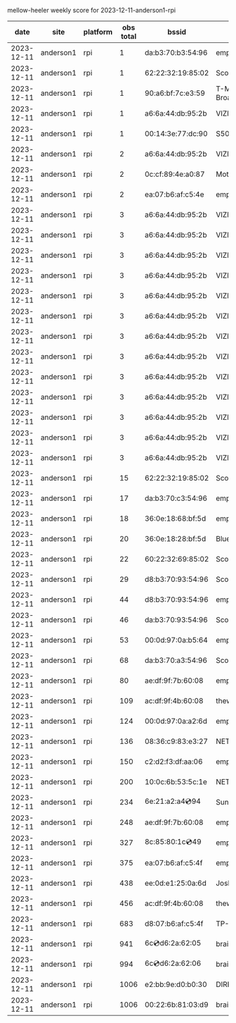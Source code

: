 mellow-heeler weekly score for 2023-12-11-anderson1-rpi

|date|site|platform|obs total|bssid|ssid|lat|lng|
|--|--|--|--|--|--|--|--|
|2023-12-11|anderson1|rpi|1|da:b3:70:b3:54:96|empty_ssid|40.41746|-122.24048|
|2023-12-11|anderson1|rpi|1|62:22:32:19:85:02|Scott IoT Wifi|40.41746|-122.24048|
|2023-12-11|anderson1|rpi|1|90:a6:bf:7c:e3:59|T-Mobile Broadband96|40.41746|-122.24048|
|2023-12-11|anderson1|rpi|1|a6:6a:44:db:95:2b|VIZIOCastAudio4927|40.41746|-122.24048|
|2023-12-11|anderson1|rpi|1|00:14:3e:77:dc:90|S50|40.41746|-122.24048|
|2023-12-11|anderson1|rpi|2|a6:6a:44:db:95:2b|VIZIOCastAudio3884|40.41746|-122.24048|
|2023-12-11|anderson1|rpi|2|0c:cf:89:4e:a0:87|MotoDV_B6L|40.41746|-122.24048|
|2023-12-11|anderson1|rpi|2|ea:07:b6:af:c5:4e|empty_ssid|40.41746|-122.24048|
|2023-12-11|anderson1|rpi|3|a6:6a:44:db:95:2b|VIZIOCastAudio6029|40.41746|-122.24048|
|2023-12-11|anderson1|rpi|3|a6:6a:44:db:95:2b|VIZIOCastAudio5198|40.41746|-122.24048|
|2023-12-11|anderson1|rpi|3|a6:6a:44:db:95:2b|VIZIOCastAudio4125|40.41746|-122.24048|
|2023-12-11|anderson1|rpi|3|a6:6a:44:db:95:2b|VIZIOCastAudio5533|40.41746|-122.24048|
|2023-12-11|anderson1|rpi|3|a6:6a:44:db:95:2b|VIZIOCastAudio4302|40.41746|-122.24048|
|2023-12-11|anderson1|rpi|3|a6:6a:44:db:95:2b|VIZIOCastAudio6474|40.41746|-122.24048|
|2023-12-11|anderson1|rpi|3|a6:6a:44:db:95:2b|VIZIOCastAudio1506|40.41746|-122.24048|
|2023-12-11|anderson1|rpi|3|a6:6a:44:db:95:2b|VIZIOCastAudio9642|40.41746|-122.24048|
|2023-12-11|anderson1|rpi|3|a6:6a:44:db:95:2b|VIZIOCastAudio4664|40.41746|-122.24048|
|2023-12-11|anderson1|rpi|3|a6:6a:44:db:95:2b|VIZIOCastAudio8092|40.41746|-122.24048|
|2023-12-11|anderson1|rpi|3|a6:6a:44:db:95:2b|VIZIOCastAudio7832|40.41746|-122.24048|
|2023-12-11|anderson1|rpi|3|a6:6a:44:db:95:2b|VIZIOCastAudio1134|40.41746|-122.24048|
|2023-12-11|anderson1|rpi|3|a6:6a:44:db:95:2b|VIZIOCastAudio3515|40.41746|-122.24048|
|2023-12-11|anderson1|rpi|15|62:22:32:19:85:02|Scott IoT Wifi|40.41746|-122.24048|
|2023-12-11|anderson1|rpi|17|da:b3:70:c3:54:96|empty_ssid|40.41746|-122.24048|
|2023-12-11|anderson1|rpi|18|36:0e:18:68:bf:5d|empty_ssid|40.41746|-122.24048|
|2023-12-11|anderson1|rpi|20|36:0e:18:28:bf:5d|Bluelotus|40.41746|-122.24048|
|2023-12-11|anderson1|rpi|22|60:22:32:69:85:02|Scott WiFi|40.41746|-122.24048|
|2023-12-11|anderson1|rpi|29|d8:b3:70:93:54:96|Scott WiFi|40.41746|-122.24048|
|2023-12-11|anderson1|rpi|44|d8:b3:70:93:54:96|empty_ssid|40.41746|-122.24048|
|2023-12-11|anderson1|rpi|46|da:b3:70:93:54:96|Scott WiFi|40.41746|-122.24048|
|2023-12-11|anderson1|rpi|53|00:0d:97:0a:b5:64|empty_ssid|40.41746|-122.24048|
|2023-12-11|anderson1|rpi|68|da:b3:70:a3:54:96|Scott IoT Wifi|40.41746|-122.24048|
|2023-12-11|anderson1|rpi|80|ae:df:9f:7b:60:08|empty_ssid|40.41746|-122.24048|
|2023-12-11|anderson1|rpi|109|ac:df:9f:4b:60:08|theweef|40.41746|-122.24048|
|2023-12-11|anderson1|rpi|124|00:0d:97:0a:a2:6d|empty_ssid|40.41746|-122.24048|
|2023-12-11|anderson1|rpi|136|08:36:c9:83:e3:27|NETGEAR34|40.41746|-122.24048|
|2023-12-11|anderson1|rpi|150|c2:d2:f3:df:aa:06|empty_ssid|40.41746|-122.24048|
|2023-12-11|anderson1|rpi|200|10:0c:6b:53:5c:1e|NETGEAR55|40.41746|-122.24048|
|2023-12-11|anderson1|rpi|234|6e:21:a2:a4:cd:94|SunPower21450|40.41746|-122.24048|
|2023-12-11|anderson1|rpi|248|ae:df:9f:7b:60:08|empty_ssid|40.41746|-122.24048|
|2023-12-11|anderson1|rpi|327|8c:85:80:1c:cd:49|empty_ssid|40.41746|-122.24048|
|2023-12-11|anderson1|rpi|375|ea:07:b6:af:c5:4f|empty_ssid|40.41746|-122.24048|
|2023-12-11|anderson1|rpi|438|ee:0d:e1:25:0a:6d|JoshLily|40.41746|-122.24048|
|2023-12-11|anderson1|rpi|456|ac:df:9f:4b:60:08|theweef|40.41746|-122.24048|
|2023-12-11|anderson1|rpi|683|d8:07:b6:af:c5:4f|TP-Link_C54F|40.41746|-122.24048|
|2023-12-11|anderson1|rpi|941|6c:cd:d6:2a:62:05|braingang2_5GEXT|40.41746|-122.24048|
|2023-12-11|anderson1|rpi|994|6c:cd:d6:2a:62:06|braingang2_2GEXT|40.41746|-122.24048|
|2023-12-11|anderson1|rpi|1006|e2:bb:9e:d0:b0:30|DIRECT-9ED03030|40.41746|-122.24048|
|2023-12-11|anderson1|rpi|1006|00:22:6b:81:03:d9|braingang2|40.41746|-122.24048|
